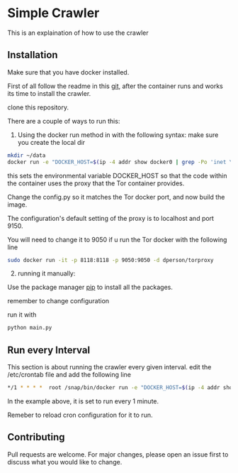 # Simple Crawler

This is an explaination of how to use the crawler

## Installation

Make sure that you have docker installed.

First of all follow the readme in this [git](https://github.com/dperson/torproxy), after the container runs and works its time to install the crawler.

clone this repository.

There are a couple of ways to run this:

1. Using the docker run method in with the following syntax:
make sure you create the local dir

```bash
mkdir ~/data
docker run -e "DOCKER_HOST=$(ip -4 addr show docker0 | grep -Po 'inet \K[\d.]+')" -v ~/data:/crawler/data crawler
```

this sets the environmental variable DOCKER_HOST so that the code within the container uses the proxy that the Tor container provides.

Change the config.py so it matches the Tor docker port, and now build the image.


The configuration's default setting of the proxy is to localhost and port 9150.

You will need to change it to 9050 if u run the Tor docker with the following line

```bash
sudo docker run -it -p 8118:8118 -p 9050:9050 -d dperson/torproxy
```
2. running it manually:

Use the package manager [pip](https://pip.pypa.io/en/stable/) to install all the packages.

remember to change configuration

run it with 
```bash
python main.py
```



## Run every Interval
This section is about running the crawler every given interval.
edit the /etc/crontab file and add the following line

```bash
*/1 * * * *  root /snap/bin/docker run -e "DOCKER_HOST=$(ip -4 addr show docker0 | grep -Po 'inet \K[\d.]+')" -v ~/data:/crawler/data  crawler
```
In the example above, it is set to run every 1 minute.

Remeber to reload cron configuration for it to run.

##

##
## Contributing
Pull requests are welcome. For major changes, please open an issue first to discuss what you would like to change.